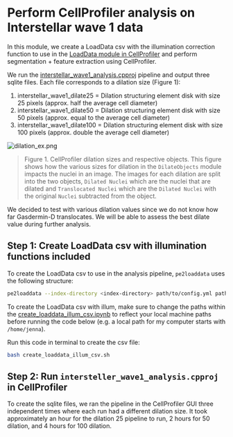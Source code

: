 # Perform CellProfiler analysis on Interstellar wave 1 data

In this module, we create a LoadData csv with the illumination correction function to use in the [LoadData module in CellProfiler](https://cellprofiler-manual.s3.amazonaws.com/CPmanual/LoadData.html) and perform segmentation + feature extraction using CellProfiler.

We run the [interstellar_wave1_analysis.cpproj](interstellar_wave1_analysis.cpproj) pipeline and output three sqlite files. 
Each file corresponds to a dilation size (Figure 1):

1) interstellar_wave1_dilate25 = Dilation structuring element disk with size 25 pixels (approx. half the average cell diameter)
2) interstellar_wave1_dilate50 = Dilation structuring element disk with size 50 pixels (approx. equal to the average cell diameter)
3) interstellar_wave1_dilate100 = Dilation structuring element disk with size 100 pixels (approx. double the average cell diameter)

![dilation_ex.png](figures/dilation_ex.png)

> Figure 1. CellProfiler dilation sizes and respective objects. 
> This figure shows how the various sizes for dilation in the `DilateObjects` module impacts the nuclei in an image. 
> The images for each dilation are split into the two objects, `Dilated Nuclei` which are the nuclei that are dilated and `Translocated Nuclei` which are the `Dilated Nuclei` with the original `Nuclei` subtracted from the object. 

We decided to test with various dilation values since we do not know how far Gasdermin-D translocates.
We will be able to assess the best dilate value during further analysis.

## Step 1: Create LoadData csv with illumination functions included

To create the LoadData csv to use in the analysis pipeline, `pe2loaddata` uses the following structure:

```bash
pe2loaddata --index-directory <index-directory> path/to/config.yml path/to/output.csv --illum --illum-directory <illum-directory> --plate-id <plate-id> --illum-output output_with_illum.csv
```

To create the LoadData csv with illum, make sure to change the paths within the [create_loaddata_illum_csv.ipynb](create_loaddata_illum_csv.ipynb) to reflect your local machine paths before running the code below (e.g. a local path for my computer starts with `/home/jenna`).

Run this code in terminal to create the csv file:

```bash
bash create_loaddata_illum_csv.sh
```

## Step 2: Run `intersteller_wave1_analysis.cpproj` in CellProfiler

To create the sqlite files, we ran the pipeline in the CellProfiler GUI three independent times where each run had a different dilation size. 
It took approximately an hour for the dilation 25 pipeline to run, 2 hours for 50 dilation, and 4 hours for 100 dilation.
